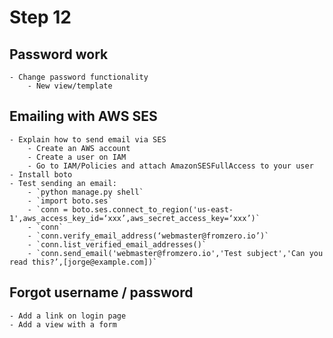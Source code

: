 # Step 12

## Password work
    - Change password functionality
        - New view/template
    
## Emailing with AWS SES
    - Explain how to send email via SES
        - Create an AWS account
        - Create a user on IAM
        - Go to IAM/Policies and attach AmazonSESFullAccess to your user
    - Install boto
    - Test sending an email:
        - `python manage.py shell`
        - `import boto.ses`
        - `conn = boto.ses.connect_to_region('us-east-1',aws_access_key_id=‘xxx’,aws_secret_access_key=‘xxx’)`
        - `conn`
        - `conn.verify_email_address(‘webmaster@fromzero.io’)`
        - `conn.list_verified_email_addresses()`
        - `conn.send_email('webmaster@fromzero.io','Test subject','Can you read this?’,[jorge@example.com])`
    
## Forgot username / password
    - Add a link on login page
    - Add a view with a form